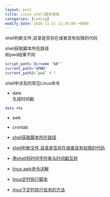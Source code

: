 ```yaml
---
layout: post
title: Linux shell脚本使用
categories: [coding]
modify_date: 2016-11-21 11:30:00 +0800
---
```


shell判断文件,目录是否存在或者具有权限的代码

shell获取脚本所在路径  
和pwd结果不同

```bash
script_path=`dirname "$0"`
current_path="$PWD"
current_path2=`pwd` # ?
```

shell中涉及的常见Linux命令  
* date  
生成时间戳  

```bash
date +%s
```

* awk  

* crontab  

* [shell获取脚本所在路径](http://blog.csdn.net/johnyuan1988/article/details/8800164)  
* [shell判断文件,目录是否存在或者具有权限的代码](http://www.jb51.net/article/38277.htm)  
* [用shell将时间字符串与时间戳互转](http://www.cnblogs.com/xd502djj/p/4087949.html)  
* [linux awk命令详解](http://www.cnblogs.com/ggjucheng/archive/2013/01/13/2858470.html)  
* [linux定时执行脚本](http://www.cnblogs.com/kaituorensheng/p/4494321.html)  
* [linux下定时执行任务的方法](http://www.cnblogs.com/zhengah/p/4952311.html)  
